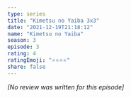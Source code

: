```yaml
---
type: series
title: "Kimetsu no Yaiba 3x3"
date: "2021-12-19T21:18:12"
name: "Kimetsu no Yaiba"
season: 3
episode: 3
rating: 4
ratingEmoji: "⭐️⭐️⭐️⭐️"
share: false
---
```


*[No review was written for this episode]*
